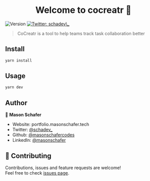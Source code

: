 <h1 align="center">Welcome to cocreatr 👋</h1>
<p>
  <img alt="Version" src="https://img.shields.io/badge/version-0.1.0-blue.svg?cacheSeconds=2592000" />
  <a href="https://twitter.com/schadev_" target="_blank">
    <img alt="Twitter: schadev\_" src="https://img.shields.io/twitter/follow/schadev_.svg?style=social" />
  </a>
</p>

> CoCreatr is a tool to help teams track task collaboration better

## Install

```sh
yarn install
```

## Usage

```sh
yarn dev
```

## Author

👤 **Mason Schafer**

* Website: portfolio.masonschafer.tech
* Twitter: [@schadev\_](https://twitter.com/schadev\_)
* Github: [@masonschafercodes](https://github.com/masonschafercodes)
* LinkedIn: [@masonschafer](https://linkedin.com/in/masonschafer)

## 🤝 Contributing

Contributions, issues and feature requests are welcome!<br />Feel free to check [issues page](https://github.com/masonschafercodes/cocreatr/issues). 


